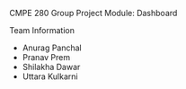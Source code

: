 CMPE 280 Group Project 
Module: Dashboard

Team Information

* Anurag Panchal
* Pranav Prem
* Shilakha Dawar
* Uttara Kulkarni
